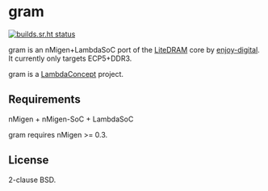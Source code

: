 # gram

[![builds.sr.ht status](https://builds.sr.ht/~macbook/gram.svg)](https://builds.sr.ht/~macbook/gram?)

gram is an nMigen+LambdaSoC port of the [LiteDRAM](https://github.com/enjoy-digital/litedram) core by [enjoy-digital](http://www.enjoy-digital.fr/). It currently only targets ECP5+DDR3.

gram is a [LambdaConcept](https://lambdaconcept.com) project.

## Requirements

nMigen + nMigen-SoC + LambdaSoC

gram requires nMigen >= 0.3.

## License

2-clause BSD.

